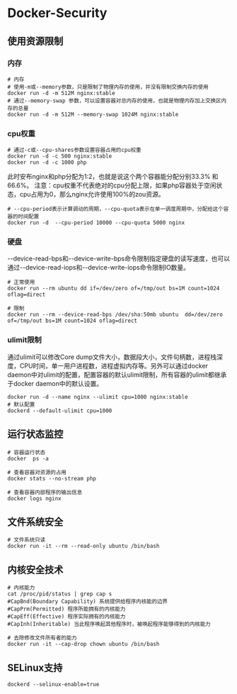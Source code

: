 # Docker-Security

## 使用资源限制

### 内存

```shell
# 内存
# 使用-m或--memory参数，只是限制了物理内存的使用，并没有限制交换内存的使用
docker run -d -m 512M nginx:stable
# 通过--memory-swap 参数，可以设置容器对总内存的使用，也就是物理内存加上交换区内存的总量
docker run -d -m 512M --memory-swap 1024M nginx:stable
```

### cpu权重

```shell
# 通过-c或--cpu-shares参数设置容器占用的cpu权重
docker run -d -c 500 nginx:stable
docker run -d -c 1000 php
```

此时安布nginx和php分配为1:2，也就是说这个两个容器能分配分别33.3% 和66.6%。 注意：cpu权重不代表绝对的cpu分配上限，如果php容器处于空闲状态，cpu占用为0，那么nginx允许使用100%的zou资源。

```shell
# --cpu-period表示计算调动的周期，--cpu-quota表示在单一调度周期中，分配给这个容器的时间配置
docker run -d  --cpu-period 10000 --cpu-quota 5000 nginx
```



### 硬盘

--device-read-bps和--device-write-bps命令限制指定硬盘的读写速度，也可以通过--device-read-iops和--device-write-iops命令限制IO数量。

```shell
# 正常使用
docker run --rm ubuntu dd if=/dev/zero of=/tmp/out bs=1M count=1024 oflag=direct

# 限制
docker run --rm --device-read-bps /dev/sha:50mb ubuntu  dd=/dev/zero of=/tmp/out bs=1M count=1024 oflag=direct
```

### ulimit限制

通过ulimit可以修改Core dump文件大小，数据段大小，文件句柄数，进程栈深度，CPU时间，单一用户进程数，进程虚拟内存等。另外可以通过docker daemon中对ulimit的配置，配置容器的默认ulimit限制，所有容器的ulimit都继承于docker daemon中的默认设置。

```shell
docker run -d --name nginx --ulimit cpu=1000 nginx:stable
# 默认配置
dockerd --default-ulimit cpu=1000
```



## 运行状态监控

```shell
# 容器运行状态 
docker  ps -a

# 查看容器对资源的占用
docker stats --no-stream php

# 查看容器内部程序的输出信息
docker logs nginx
```

## 文件系统安全
```shell
# 文件系统只读
docker run -it --rm --read-only ubuntu /bin/bash
```


## 内核安全技术
```shell
# 内核能力
cat /proc/pid/status | grep cap s
#CapBnd(Boundary Capability) 系统提供给程序内核能的边界
#CapPrm(Permitted) 程序所能拥有的内核能力
#CapEff(Effective) 程序实际拥有的内核能力
#CapInh(Inheritable) 当此程序唤起其他程序时，被唤起程序能够得到的内核能力

# 去除修改文件所有者的能力
docker run -it --cap-drop chown ubuntu /bin/bash
```


## SELinux支持
```shell
dockerd --selinux-enable=true
```


